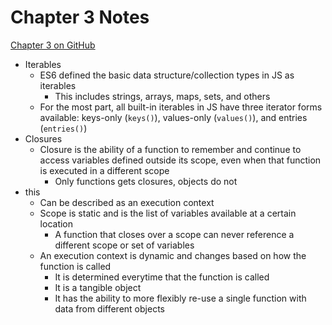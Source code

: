 # Chapter 3 Notes

[Chapter 3 on GitHub](https://github.com/getify/You-Dont-Know-JS/blob/2nd-ed/get-started/ch3.md)

-   Iterables
    -   ES6 defined the basic data structure/collection types in JS as iterables
        -   This includes strings, arrays, maps, sets, and others
    -   For the most part, all built-in iterables in JS have three iterator forms available: keys-only (`keys()`), values-only (`values()`), and entries (`entries()`)
-   Closures
    -   Closure is the ability of a function to remember and continue to access variables defined outside its scope, even when that function is executed in a different scope
        -   Only functions gets closures, objects do not
-   this
    -   Can be described as an execution context
    -   Scope is static and is the list of variables available at a certain location
        -   A function that closes over a scope can never reference a different scope or set of variables
    -   An execution context is dynamic and changes based on how the function is called
        -   It is determined everytime that the function is called
        -   It is a tangible object
        -   It has the ability to more flexibly re-use a single function with data from different objects
